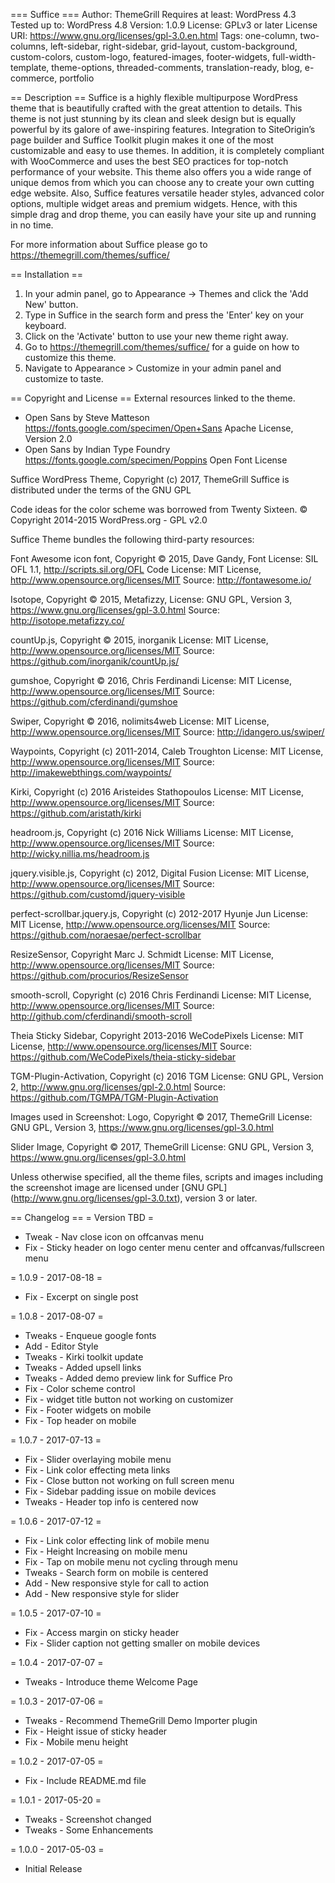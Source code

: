 === Suffice ===
Author: ThemeGrill
Requires at least: WordPress 4.3
Tested up to: WordPress 4.8
Version: 1.0.9
License: GPLv3 or later
License URI: https://www.gnu.org/licenses/gpl-3.0.en.html
Tags: one-column, two-columns, left-sidebar, right-sidebar, grid-layout, custom-background, custom-colors, custom-logo, featured-images, footer-widgets, full-width-template, theme-options, threaded-comments, translation-ready, blog, e-commerce, portfolio

== Description ==
Suffice is a highly flexible multipurpose WordPress theme that is beautifully crafted with the great attention to details. This theme is not just stunning by its clean and sleek design but is equally powerful by its galore of awe-inspiring features. Integration to SiteOrigin’s page builder and Suffice Toolkit plugin makes it one of the most customizable and easy to use themes. In addition, it is completely compliant with WooCommerce and uses the best SEO practices for top-notch performance of your website. This theme also offers you a wide range of unique demos from which you can choose any to create your own cutting edge website. Also, Suffice features versatile header styles, advanced color options, multiple widget areas and premium widgets. Hence, with this simple drag and drop theme, you can easily have your site up and running in no time.

For more information about Suffice please go to https://themegrill.com/themes/suffice/

== Installation ==

1. In your admin panel, go to Appearance -> Themes and click the 'Add New' button.
2. Type in Suffice in the search form and press the 'Enter' key on your keyboard.
3. Click on the 'Activate' button to use your new theme right away.
4. Go to https://themegrill.com/themes/suffice/ for a guide on how to customize this theme.
5. Navigate to Appearance > Customize in your admin panel and customize to taste.

== Copyright and License ==
External resources linked to the theme.
* Open Sans by Steve Matteson https://fonts.google.com/specimen/Open+Sans
  Apache License, Version 2.0
* Open Sans by Indian Type Foundry https://fonts.google.com/specimen/Poppins
  Open Font License

Suffice WordPress Theme, Copyright (c) 2017, ThemeGrill
Suffice is distributed under the terms of the GNU GPL

Code ideas for the color scheme was borrowed from Twenty Sixteen. © Copyright 2014-2015 WordPress.org - GPL v2.0

Suffice Theme bundles the following third-party resources:

Font Awesome icon font, Copyright © 2015, Dave Gandy,
Font License: SIL OFL 1.1, http://scripts.sil.org/OFL
Code License: MIT License, http://www.opensource.org/licenses/MIT
Source: http://fontawesome.io/

Isotope, Copyright © 2015, Metafizzy,
License: GNU GPL, Version 3, https://www.gnu.org/licenses/gpl-3.0.html
Source: http://isotope.metafizzy.co/

countUp.js, Copyright © 2015, inorganik
License: MIT License, http://www.opensource.org/licenses/MIT
Source: https://github.com/inorganik/countUp.js/

gumshoe, Copyright © 2016, Chris Ferdinandi
License: MIT License, http://www.opensource.org/licenses/MIT
Source: https://github.com/cferdinandi/gumshoe

Swiper, Copyright © 2016, nolimits4web
License: MIT License, http://www.opensource.org/licenses/MIT
Source: http://idangero.us/swiper/

Waypoints, Copyright (c) 2011-2014, Caleb Troughton
License: MIT License, http://www.opensource.org/licenses/MIT
Source: http://imakewebthings.com/waypoints/

Kirki, Copyright (c) 2016 Aristeides Stathopoulos
License: MIT License, http://www.opensource.org/licenses/MIT
Source: https://github.com/aristath/kirki

headroom.js, Copyright (c) 2016 Nick Williams
License: MIT License, http://www.opensource.org/licenses/MIT
Source: http://wicky.nillia.ms/headroom.js

jquery.visible.js, Copyright (c) 2012, Digital Fusion
License: MIT License, http://www.opensource.org/licenses/MIT
Source: https://github.com/customd/jquery-visible

perfect-scrollbar.jquery.js, Copyright (c) 2012-2017 Hyunje Jun
License: MIT License, http://www.opensource.org/licenses/MIT
Source: https://github.com/noraesae/perfect-scrollbar

ResizeSensor, Copyright Marc J. Schmidt
License: MIT License, http://www.opensource.org/licenses/MIT
Source: https://github.com/procurios/ResizeSensor

smooth-scroll, Copyright (c) 2016 Chris Ferdinandi
License: MIT License, http://www.opensource.org/licenses/MIT
Source: http://github.com/cferdinandi/smooth-scroll

Theia Sticky Sidebar, Copyright 2013-2016 WeCodePixels
License: MIT License, http://www.opensource.org/licenses/MIT
Source: https://github.com/WeCodePixels/theia-sticky-sidebar

TGM-Plugin-Activation, Copyright (c) 2016 TGM
License: GNU GPL, Version 2, http://www.gnu.org/licenses/gpl-2.0.html
Source: https://github.com/TGMPA/TGM-Plugin-Activation

Images used in Screenshot:
Logo, Copyright © 2017, ThemeGrill
License: GNU GPL, Version 3, https://www.gnu.org/licenses/gpl-3.0.html

Slider Image, Copyright © 2017, ThemeGrill
License: GNU GPL, Version 3, https://www.gnu.org/licenses/gpl-3.0.html

Unless otherwise specified, all the theme files, scripts and images including the screenshot image are licensed under [GNU GPL] (http://www.gnu.org/licenses/gpl-3.0.txt), version 3 or later.

== Changelog ==
= Version TBD =
* Tweak - Nav close icon on offcanvas menu
* Fix - Sticky header on logo center menu center and offcanvas/fullscreen menu

= 1.0.9 - 2017-08-18 =
* Fix - Excerpt on single post

= 1.0.8 - 2017-08-07 =
* Tweaks - Enqueue google fonts
* Add - Editor Style
* Tweaks - Kirki toolkit update
* Tweaks - Added upsell links
* Tweaks - Added demo preview link for Suffice Pro 
* Fix - Color scheme control
* Fix - widget title button not working on customizer
* Fix - Footer widgets on mobile
* Fix - Top header on mobile

= 1.0.7 - 2017-07-13 =
* Fix - Slider overlaying mobile menu
* Fix - Link color effecting meta links
* Fix - Close button not working on full screen menu
* Fix - Sidebar padding issue on mobile devices
* Tweaks - Header top info is centered now

= 1.0.6 - 2017-07-12 =
* Fix - Link color effecting link of mobile menu
* Fix - Height Increasing on mobile menu
* Fix - Tap on mobile menu not cycling through menu
* Tweaks - Search form on mobile is centered
* Add - New responsive style for call to action
* Add - New responsive style for slider

= 1.0.5 - 2017-07-10 =
* Fix - Access margin on sticky header
* Fix - Slider caption not getting smaller on mobile devices

= 1.0.4 - 2017-07-07 =
* Tweaks - Introduce theme Welcome Page

= 1.0.3 - 2017-07-06 =
* Tweaks - Recommend ThemeGrill Demo Importer plugin
* Fix - Height issue of sticky header
* Fix - Mobile menu height

= 1.0.2 - 2017-07-05 =
* Fix - Include README.md file

= 1.0.1 - 2017-05-20 =
* Tweaks - Screenshot changed
* Tweaks - Some Enhancements

= 1.0.0 - 2017-05-03 =
* Initial Release
